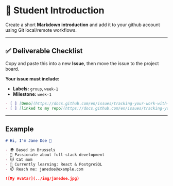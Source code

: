 # 👤 Student Introduction

Create a short **Markdown introduction** and add it to your github account using Git local/remote workflows.

---

## ✅ Deliverable Checklist

Copy and paste this into a new **Issue**, then move the issue to the project board.

**Your issue must include:**

- **Labels:** `group`, `week-1`
- **Milestone:** `week-1`

```markdown
- [ ] [Demo](https://docs.github.com/en/issues/tracking-your-work-with-issues/linking-a-pull-request-to-an-issue)
- [ ] [linked to my repo](https://docs.github.com/en/issues/tracking-your-work-with-issues/linking-a-pull-request-to-an-issue)
```

---

## Example

```md
# Hi, I'm Jane Doe 👋

- 🌍 Based in Brussels
- 🧠 Passionate about full-stack development
- 🐱 Cat mom
- 🌱 Currently learning: React & PostgreSQL
- 📫 Reach me: janedoe@example.com

![My Avatar](../img/janedoe.jpg)
```